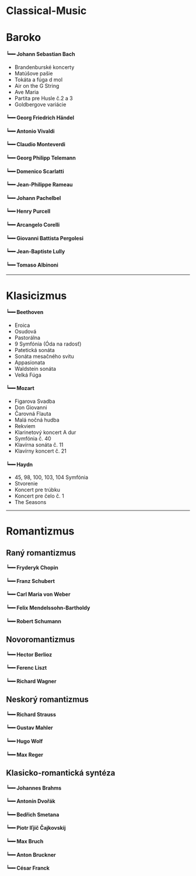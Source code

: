 # Classical-Music

# Baroko

#### **┕━━** **Johann Sebastian Bach**

- Brandenburské koncerty
- Matúšove pašie
- Tokáta a fúga d mol
- Air on the G String
- Ave Maria
- Partita pre Husle č.2 a 3
- Goldbergove variácie

#### **┕━━** **Georg Friedrich Händel**

#### **┕━━** **Antonio Vivaldi**

#### **┕━━** **Claudio Monteverdi**

#### **┕━━** **Georg Philipp Telemann**

#### **┕━━** **Domenico Scarlatti**

#### **┕━━** **Jean-Philippe Rameau**

#### **┕━━** **Johann Pachelbel**

#### **┕━━** **Henry Purcell**

#### **┕━━** **Arcangelo Corelli**

#### **┕━━** **Giovanni Battista Pergolesi**

#### **┕━━** **Jean-Baptiste Lully**

#### **┕━━** **Tomaso Albinoni**

***

# Klasicizmus

#### **┕━━** **Beethoven**

- Eroica
- Osudová
- Pastorálna
- 9 Symfónia (Óda na radosť)
- Patetická sonáta
- Sonáta mesačného svitu
- Appasionata
- Waldstein sonáta
- Velká Fúga

#### **┕━━** **Mozart**

- Figarova Svadba
- Don Giovanni
- Čarovná Flauta
- Malá nočná hudba
- Rekviem
- Klarinetový koncert A dur
- Symfónia č. 40
- Klavírna sonáta č. 11
- Klavírny koncert č. 21

#### **┕━━** **Haydn**

- 45, 98, 100, 103, 104 Symfónia
- Stvorenie
- Koncert pre trúbku
- Koncert pre čelo č. 1
- The Seasons

***

# Romantizmus

## Raný romantizmus

#### **┕━━** **Fryderyk Chopin**

#### **┕━━** **Franz Schubert**

#### **┕━━** **Carl Maria von Weber**

#### **┕━━** **Felix Mendelssohn-Bartholdy**

#### **┕━━** **Robert Schumann**

## Novoromantizmus

#### **┕━━** **Hector Berlioz**

#### **┕━━** **Ferenc Liszt**

#### **┕━━** **Richard Wagner**

## Neskorý romantizmus

#### **┕━━** **Richard Strauss**

#### **┕━━** **Gustav Mahler**

#### **┕━━** **Hugo Wolf**

#### **┕━━** **Max Reger**

## Klasicko-romantická syntéza

#### **┕━━** **Johannes Brahms**

#### **┕━━** **Antonín Dvořák**

#### **┕━━** **Bedřich Smetana**

#### **┕━━** **Piotr Iľjič Čajkovskij**

#### **┕━━** **Max Bruch**

#### **┕━━** **Anton Bruckner**

#### **┕━━** **César Franck**
